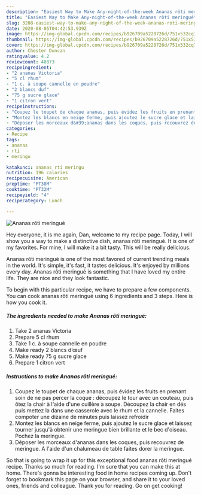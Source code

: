 ```yaml
---
description: "Easiest Way to Make Any-night-of-the-week Ananas rôti meringué"
title: "Easiest Way to Make Any-night-of-the-week Ananas rôti meringué"
slug: 3208-easiest-way-to-make-any-night-of-the-week-ananas-roti-meringue
date: 2020-08-05T04:42:53.939Z
image: https://img-global.cpcdn.com/recipes/b926709a5228726d/751x532cq70/ananas-roti-meringue-photo-principale-de-la-recette.jpg
thumbnail: https://img-global.cpcdn.com/recipes/b926709a5228726d/751x532cq70/ananas-roti-meringue-photo-principale-de-la-recette.jpg
cover: https://img-global.cpcdn.com/recipes/b926709a5228726d/751x532cq70/ananas-roti-meringue-photo-principale-de-la-recette.jpg
author: Chester Duncan
ratingvalue: 4.2
reviewcount: 48873
recipeingredient:
- "2 ananas Victoria"
- "5 cl rhum"
- "1 c. à soupe cannelle en poudre"
- "2 blancs duf"
- "75 g sucre glace"
- "1 citron vert"
recipeinstructions:
- "Coupez le toupet de chaque ananas, puis évidez les fruits en prenant soin de ne pas percer la coque : découpez le tour avec un couteau, puis ôtez la chair à l&#39;aide d&#39;une cuillère à soupe. Découpez la chair en dés puis mettez la dans une casserole avec le rhum et la cannelle. Faites compoter une dizaine de minutes puis laissez refroidir"
- "Montez les blancs en neige ferme, puis ajoutez le sucre glace et laissez tourner jusqu&#39;à obtenir une meringue bien brillante et le bec d&#39;oiseau. Pochez la meringue."
- "Déposer les morceaux d&#39;ananas dans les coques, puis recouvrez de meringue. A l&#39;aide d&#39;un chalumeau de table faites dorer la meringue."
categories:
- Recipe
tags:
- ananas
- rti
- meringu

katakunci: ananas rti meringu 
nutrition: 196 calories
recipecuisine: American
preptime: "PT38M"
cooktime: "PT32M"
recipeyield: "4"
recipecategory: Lunch

---
```



![Ananas rôti meringué](https://img-global.cpcdn.com/recipes/b926709a5228726d/751x532cq70/ananas-roti-meringue-photo-principale-de-la-recette.jpg)

Hey everyone, it is me again, Dan, welcome to my recipe page. Today, I will show you a way to make a distinctive dish, ananas rôti meringué. It is one of my favorites. For mine, I will make it a bit tasty. This will be really delicious.



Ananas rôti meringué is one of the most favored of current trending meals in the world. It's simple, it's fast, it tastes delicious. It's enjoyed by millions every day. Ananas rôti meringué is something that I have loved my entire life. They are nice and they look fantastic.


To begin with this particular recipe, we have to prepare a few components. You can cook ananas rôti meringué using 6 ingredients and 3 steps. Here is how you cook it.

<!--inarticleads1-->

##### The ingredients needed to make Ananas rôti meringué:

1. Take 2 ananas Victoria
1. Prepare 5 cl rhum
1. Take 1 c. à soupe cannelle en poudre
1. Make ready 2 blancs d’œuf
1. Make ready 75 g sucre glace
1. Prepare 1 citron vert




<!--inarticleads2-->

##### Instructions to make Ananas rôti meringué:

1. Coupez le toupet de chaque ananas, puis évidez les fruits en prenant soin de ne pas percer la coque : découpez le tour avec un couteau, puis ôtez la chair à l&#39;aide d&#39;une cuillère à soupe. Découpez la chair en dés puis mettez la dans une casserole avec le rhum et la cannelle. Faites compoter une dizaine de minutes puis laissez refroidir
1. Montez les blancs en neige ferme, puis ajoutez le sucre glace et laissez tourner jusqu&#39;à obtenir une meringue bien brillante et le bec d&#39;oiseau. Pochez la meringue.
1. Déposer les morceaux d&#39;ananas dans les coques, puis recouvrez de meringue. A l&#39;aide d&#39;un chalumeau de table faites dorer la meringue.




So that is going to wrap it up for this exceptional food ananas rôti meringué recipe. Thanks so much for reading. I'm sure that you can make this at home. There's gonna be interesting food in home recipes coming up. Don't forget to bookmark this page on your browser, and share it to your loved ones, friends and colleague. Thank you for reading. Go on get cooking!
